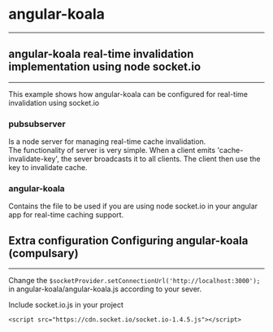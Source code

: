 # angular-koala
___
##  angular-koala real-time invalidation implementation using node socket.io
___
This example shows how angular-koala can be configured for real-time invalidation using socket.io


### pubsubserver  
Is a node server for managing real-time cache invalidation.  
The functionality of server is very simple. When a client emits 'cache-invalidate-key', the sever broadcasts it to all clients. The client then  use the key to invalidate cache.


### angular-koala

Contains the file to be used if you are using node socket.io in your angular app for real-time caching support.



## Extra configuration Configuring angular-koala (compulsary)
___

Change the `$socketProvider.setConnectionUrl('http://localhost:3000');` in angular-koala/angular-koala.js according to your sever.


Include socket.io.js in your project

```
<script src="https://cdn.socket.io/socket.io-1.4.5.js"></script>
```
